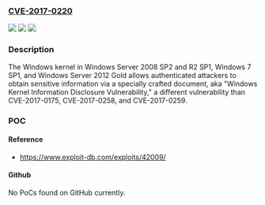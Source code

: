 ### [CVE-2017-0220](https://cve.mitre.org/cgi-bin/cvename.cgi?name=CVE-2017-0220)
![](https://img.shields.io/static/v1?label=Product&message=Microsoft%20Windows&color=blue)
![](https://img.shields.io/static/v1?label=Version&message=n%2Fa&color=blue)
![](https://img.shields.io/static/v1?label=Vulnerability&message=Information%20Disclosure&color=brighgreen)

### Description

The Windows kernel in Windows Server 2008 SP2 and R2 SP1, Windows 7 SP1, and Windows Server 2012 Gold allows authenticated attackers to obtain sensitive information via a specially crafted document, aka "Windows Kernel Information Disclosure Vulnerability," a different vulnerability than CVE-2017-0175, CVE-2017-0258, and CVE-2017-0259.

### POC

#### Reference
- https://www.exploit-db.com/exploits/42009/

#### Github
No PoCs found on GitHub currently.

